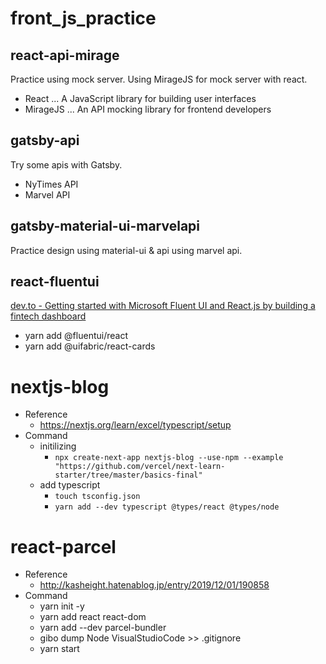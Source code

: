 # front_js_practice

## react-api-mirage

Practice using mock server.
Using MirageJS for mock server with react.

- React ... A JavaScript library for building user interfaces
- MirageJS ... An API mocking library for frontend developers

## gatsby-api

Try some apis with Gatsby.

- NyTimes API
- Marvel API

## gatsby-material-ui-marvelapi

Practice design using material-ui & api using marvel api.

## react-fluentui

[dev.to - Getting started with Microsoft Fluent UI and React.js by building a fintech dashboard](https://dev.to/duomly/getting-started-with-microsoft-fluent-ui-and-react-js-by-building-a-fintech-dashboard-6li)

- yarn add @fluentui/react
- yarn add @uifabric/react-cards

# nextjs-blog

- Reference
  - https://nextjs.org/learn/excel/typescript/setup
- Command
  - initilizing
    - `npx create-next-app nextjs-blog --use-npm --example "https://github.com/vercel/next-learn-starter/tree/master/basics-final"`
  - add typescript
    - `touch tsconfig.json`
    - `yarn add --dev typescript @types/react @types/node`

# react-parcel

- Reference
  - http://kasheight.hatenablog.jp/entry/2019/12/01/190858
- Command
  - yarn init -y
  - yarn add react react-dom
  - yarn add --dev parcel-bundler
  - gibo dump Node VisualStudioCode >> .gitignore
  - yarn start
